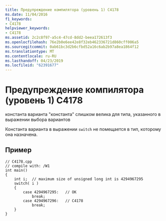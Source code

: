 ```yaml
---
title: Предупреждение компилятора (уровень 1) C4178
ms.date: 11/04/2016
f1_keywords:
- C4178
helpviewer_keywords:
- C4178
ms.assetid: 2c2c8f97-a5c4-47cd-8dd2-beea172613f3
ms.openlocfilehash: 76e2b0e6ee42e8f32eb462336721d860cff006a5
ms.sourcegitcommit: 0ab61bc3d2b6cfbd52a16c6ab2b97a8ea1864f12
ms.translationtype: MT
ms.contentlocale: ru-RU
ms.lasthandoff: 04/23/2019
ms.locfileid: "62391677"
---
```

# <a name="compiler-warning-level-1-c4178"></a>Предупреждение компилятора (уровень 1) C4178

константа варианта "константа" слишком велика для типа, указанного в выражении выбора вариантов

Константа варианта в выражении `switch` не помещается в тип, которому она назначена.

## <a name="example"></a>Пример

```
// C4178.cpp
// compile with: /W1
int main()
{
    int i;  // maximum size of unsigned long int is 4294967295
    switch( i )
    {
        case 4294967295:   // OK
            break;
        case 4294967296:   // C4178
            break;
    }
}
```